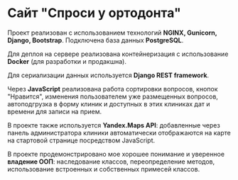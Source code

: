 # Сайт "Спроси у ортодонта"
Проект реализован с использованием технологий **NGINX, Gunicorn, Django, Bootstrap**. Подключена база данных **PostgreSQL**.

Для деплоя на сервере реализована контейнеризация с использование **Docker** (для разработки и продакшна).

Для сериализации данных используется **Django REST framework**. 

Через **JavaScript** реализована работа сортировки вопросов, кнопок "Нравится", изменения пользователем уже размещенных вопросов, автоподгрузка в форму клиник и доступных в этих клиниках дат и времени для записи на прием.  

В проекте также используется **Yandex.Maps API**: добавленные через панель администратора клиники автоматически отображаются на карте на стартовой странице посредством JavaScript.

В проекте продемонстрировано мое хорошее понимание и уверенное **владение ООП**: наследование классов, переопределение методов, использование встроенных и собственных примесей классов.
